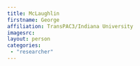 ```yaml
---
title: McLaughlin
firstname: George
affiliation: TransPAC3/Indiana University
imagesrc: 
layout: person
categories:
 - "researcher"
---
```


